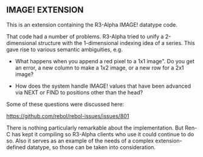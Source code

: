## IMAGE! EXTENSION

This is an extension containing the R3-Alpha IMAGE! datatype code.

That code had a number of problems.  R3-Alpha tried to unify a 2-dimensional
structure with the 1-dimensional indexing idea of a series.  This gave rise 
to various semantic ambiguities, e.g.

* What happens when you append a red pixel to a 1x1 image".  Do you get an
  error, a new column to make a 1x2 image, or a new row for a 2x1 image?

* How does the system handle IMAGE! values that have been advanced via NEXT
  or FIND to positions other than the head?

Some of these questions were discussed here:

https://github.com/rebol/rebol-issues/issues/801

There is nothing particularly remarkable about the implementation.  But Ren-C
has kept it compiling so R3-Alpha clients who use it could continue to do so.
Also it serves as an example of the needs of a complex extension-defined
datatype, so those can be taken into consideration.
